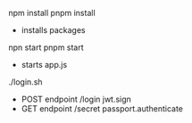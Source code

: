 npm install
pnpm install
- installs packages

npn start
pnpm start
- starts app.js

./login.sh
- POST endpoint /login jwt.sign 
- GET endpoint /secret passport.authenticate